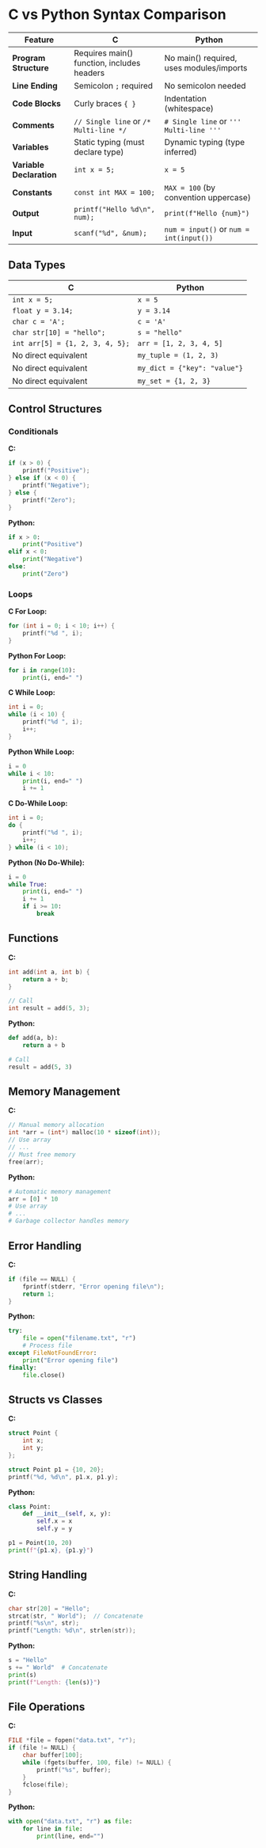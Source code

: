 # C vs Python Syntax Comparison

| Feature | C | Python |
|---------|---|--------|
| **Program Structure** | Requires main() function, includes headers | No main() required, uses modules/imports |
| **Line Ending** | Semicolon `;` required | No semicolon needed |
| **Code Blocks** | Curly braces `{ }` | Indentation (whitespace) |
| **Comments** | `// Single line` or `/* Multi-line */` | `# Single line` or `''' Multi-line '''` |
| **Variables** | Static typing (must declare type) | Dynamic typing (type inferred) |
| **Variable Declaration** | `int x = 5;` | `x = 5` |
| **Constants** | `const int MAX = 100;` | `MAX = 100` (by convention uppercase) |
| **Output** | `printf("Hello %d\n", num);` | `print(f"Hello {num}")` |
| **Input** | `scanf("%d", &num);` | `num = input()` or `num = int(input())` |

## Data Types

| C | Python |
|---|--------|
| `int x = 5;` | `x = 5` |
| `float y = 3.14;` | `y = 3.14` |
| `char c = 'A';` | `c = 'A'` |
| `char str[10] = "hello";` | `s = "hello"` |
| `int arr[5] = {1, 2, 3, 4, 5};` | `arr = [1, 2, 3, 4, 5]` |
| No direct equivalent | `my_tuple = (1, 2, 3)` |
| No direct equivalent | `my_dict = {"key": "value"}` |
| No direct equivalent | `my_set = {1, 2, 3}` |

## Control Structures

### Conditionals

**C:**
```c
if (x > 0) {
    printf("Positive");
} else if (x < 0) {
    printf("Negative");
} else {
    printf("Zero");
}
```

**Python:**
```python
if x > 0:
    print("Positive")
elif x < 0:
    print("Negative")
else:
    print("Zero")
```

### Loops

**C For Loop:**
```c
for (int i = 0; i < 10; i++) {
    printf("%d ", i);
}
```

**Python For Loop:**
```python
for i in range(10):
    print(i, end=" ")
```

**C While Loop:**
```c
int i = 0;
while (i < 10) {
    printf("%d ", i);
    i++;
}
```

**Python While Loop:**
```python
i = 0
while i < 10:
    print(i, end=" ")
    i += 1
```

**C Do-While Loop:**
```c
int i = 0;
do {
    printf("%d ", i);
    i++;
} while (i < 10);
```

**Python (No Do-While):**
```python
i = 0
while True:
    print(i, end=" ")
    i += 1
    if i >= 10:
        break
```

## Functions

**C:**
```c
int add(int a, int b) {
    return a + b;
}

// Call
int result = add(5, 3);
```

**Python:**
```python
def add(a, b):
    return a + b

# Call
result = add(5, 3)
```

## Memory Management

**C:**
```c
// Manual memory allocation
int *arr = (int*) malloc(10 * sizeof(int));
// Use array
// ...
// Must free memory
free(arr);
```

**Python:**
```python
# Automatic memory management
arr = [0] * 10
# Use array
# ...
# Garbage collector handles memory
```

## Error Handling

**C:**
```c
if (file == NULL) {
    fprintf(stderr, "Error opening file\n");
    return 1;
}
```

**Python:**
```python
try:
    file = open("filename.txt", "r")
    # Process file
except FileNotFoundError:
    print("Error opening file")
finally:
    file.close()
```

## Structs vs Classes

**C:**
```c
struct Point {
    int x;
    int y;
};

struct Point p1 = {10, 20};
printf("%d, %d\n", p1.x, p1.y);
```

**Python:**
```python
class Point:
    def __init__(self, x, y):
        self.x = x
        self.y = y

p1 = Point(10, 20)
print(f"{p1.x}, {p1.y}")
```

## String Handling

**C:**
```c
char str[20] = "Hello";
strcat(str, " World");  // Concatenate
printf("%s\n", str);
printf("Length: %d\n", strlen(str));
```

**Python:**
```python
s = "Hello"
s += " World"  # Concatenate
print(s)
print(f"Length: {len(s)}")
```

## File Operations

**C:**
```c
FILE *file = fopen("data.txt", "r");
if (file != NULL) {
    char buffer[100];
    while (fgets(buffer, 100, file) != NULL) {
        printf("%s", buffer);
    }
    fclose(file);
}
```

**Python:**
```python
with open("data.txt", "r") as file:
    for line in file:
        print(line, end="")
```
